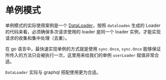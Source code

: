 # 单例模式

单例模式的实际使用案例是一个 [DataLoader](https://github.com/vektah/dataloaden)，按照 `dataloaden` 生成的 Loader 的代码来看，必须确保多次请求使用的 loader 是同一个 loader 实例，才能实现请求的收集和集中处理（去重）。

在 go 语言中，最快速实现单例的方式就是使用 `sync.Once`, `sync.Once` 能够保证所传入的方法只会被执行一次，这里用来给我们的单例 `userLoader` 赋值非常合适。

`DataLoader` 实际与 graphql 搭配使用更为合适。
